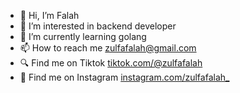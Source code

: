 - 👋 Hi, I’m Falah
- 👀 I’m interested in backend developer
- 🌱 I’m currently learning golang 
- 📫 How to reach me zulfafalah@gmail.com
- :mag: Find me on Tiktok  <a href="https://www.tiktok.com/@zulfafalah">tiktok.com/@zulfafalah</a>
- :loudspeaker: Find me on Instagram  <a href="https://instagram.com/zulfafalah_">instagram.com/zulfafalah_</a>
  
<!---
fflah/fflah is a ✨ special ✨ repository because its `README.md` (this file) appears on your GitHub profile.
You can click the Preview link to take a look at your changes.
--->
